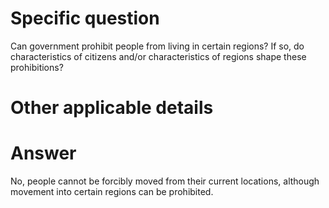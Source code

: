 # Specific question #

Can government prohibit people from living in certain regions? If so, do characteristics of citizens and/or characteristics of regions shape these prohibitions?

# Other applicable details #

# Answer # 

No, people cannot be forcibly moved from their current locations, although movement into certain regions can be prohibited.